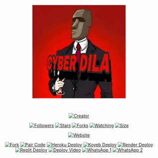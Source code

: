 <div class="repo" align="center">

  <a href="#">
    <img src="logologo.jpg" width="300" height="300" />
  </a>
  
  <p align="center">
    <a href="#"><img src="http://readme-typing-svg.herokuapp.com?color=#ff0ab&center=true&vCenter=true&multiline=false&lines=KING+DILA+WHATSAPP+BOT" alt="" /></a>
  </p>
  
  <p align="center">
    <a href="#"><img title="Creator" src="https://img.shields.io/badge/Creator-MrDila-blue.svg?style=for-the-badge&logo=github" /></a>
  </p>
  
  <p align="center">
    <a href="https://github.com/themiyadilann?tab=followers"><img title="Followers" src="https://img.shields.io/github/followers/themiyadilann?color=blue&style=flat-square" /></a>
    <a href="https://github.com/themiyadilann/Dila-Md/stargazers/"><img title="Stars" src="https://img.shields.io/github/stars/themiyadilann/Dila-MD?color=blue&style=flat-square" /></a>
    <a href="https://github.com/themiyadilann/Dila-Md/network/members"><img title="Forks" src="https://img.shields.io/github/forks/themiyadilann/Dila-Md?color=blue&style=flat-square" /></a>
    <a href="https://github.com/themiyadilann/Dila-Md/watchers"><img title="Watching" src="https://img.shields.io/github/watchers/themiyadilann/Dila-MD?label=Watchers&color=blue&style=flat-square" /></a>
    <a href="https://github.com/themiyadilann/Dila-Md"><img title="Size" src="https://img.shields.io/github/repo-size/themiyadilann/Dila-Md?style=flat-square&color=blue" /></a>
  </p>
  
  <p align="center">
    <a href="https://dilamdbot.vercel.app"><img src="https://img.shields.io/badge/Website-Dilamdbot-blue.svg?style=for-the-badge" alt="Website" /></a>
  </p>
  
  <!-- New Buttons -->
  <p align="center">
    <a href="https://github.com/themiyadilann/Dila-MD/fork"><img src="https://img.shields.io/badge/Fork-Repository-blue.svg?style=for-the-badge" alt="Fork" /></a>
    <a href="https://dilamdbot.vercel.app"><img src="https://img.shields.io/badge/Pair_Code-Dilamdbot-blue.svg?style=for-the-badge" alt="Pair Code" /></a>
    <a href="https://dashboard.heroku.com/new?template=https://github.com/themiyadilann/Dila-MD/"><img src="https://img.shields.io/badge/Heroku_Deploy-blue.svg?style=for-the-badge" alt="Heroku Deploy" /></a>
    <a href="https://www.koyeb.com"><img src="https://img.shields.io/badge/Koyeb_Deploy-blue.svg?style=for-the-badge" alt="Koyeb Deploy" /></a>
    <a href="https://www.render.com"><img src="https://img.shields.io/badge/Render_Deploy-blue.svg?style=for-the-badge" alt="Render Deploy" /></a>
    <a href="https://www.replit.com"><img src="https://img.shields.io/badge/Replit_Deploy-blue.svg?style=for-the-badge" alt="Replit Deploy" /></a>
    <a href="https://youtu.be/aPPDOI5shq4?si=MZL-kQT9vhW-0Dg2"><img src="https://img.shields.io/badge/Deploy_Video-blue.svg?style=for-the-badge" alt="Deploy Video" /></a>
    <a href="https://Wa.me/+94727839446?text"><img src="https://img.shields.io/badge/WhatsApp_1-blue.svg?style=for-the-badge" alt="WhatsApp 1" /></a>
    <a href="https://Wa.me/+94777839446?text"><img src="https://img.shields.io/badge/WhatsApp_2-blue.svg?style=for-the-badge" alt="WhatsApp 2" /></a>
  </p>

</div>
